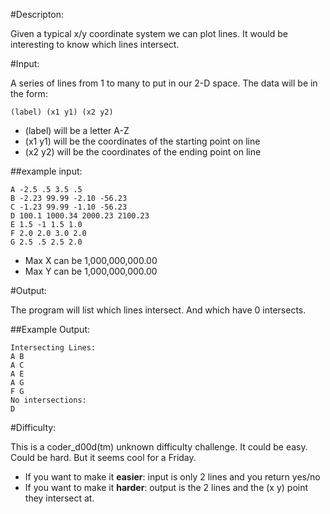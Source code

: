 #Descripton:

Given a typical x/y coordinate system we can plot lines. It would be interesting to know which lines intersect.

#Input: 

A series of lines from 1 to many to put in our 2-D space. The data will be in the form:

    (label) (x1 y1) (x2 y2)

* (label) will be a letter A-Z
* (x1 y1) will be the coordinates of the starting point on line
* (x2 y2) will be the coordinates of the ending point on line


##example input:

    A -2.5 .5 3.5 .5
    B -2.23 99.99 -2.10 -56.23
    C -1.23 99.99 -1.10 -56.23
    D 100.1 1000.34 2000.23 2100.23
    E 1.5 -1 1.5 1.0
    F 2.0 2.0 3.0 2.0
    G 2.5 .5 2.5 2.0


* Max X can be 1,000,000,000.00
* Max Y can be 1,000,000,000.00

#Output:

The program will list which lines intersect. And which have 0 intersects.

##Example Output:

    Intersecting Lines:
    A B
    A C
    A E
    A G
    F G
    No intersections:
    D

#Difficulty:

This is a coder_d00d(tm) unknown difficulty challenge. It could be easy. Could be hard. But it seems cool for a Friday.


* If you want to make it **easier**: input is only 2 lines and you return yes/no
* If you want to make it **harder**: output is the 2 lines and the (x y) point they intersect at.


